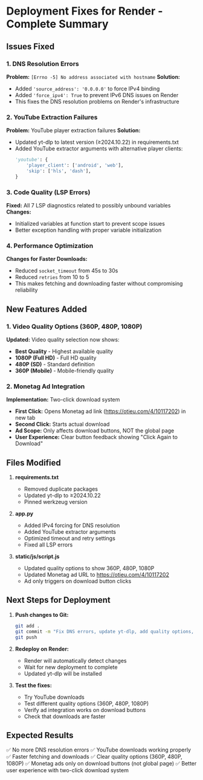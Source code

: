 # Deployment Fixes for Render - Complete Summary

## Issues Fixed

### 1. DNS Resolution Errors
**Problem:** `[Errno -5] No address associated with hostname`
**Solution:** 
- Added `'source_address': '0.0.0.0'` to force IPv4 binding
- Added `'force_ipv4': True` to prevent IPv6 DNS issues on Render
- This fixes the DNS resolution problems on Render's infrastructure

### 2. YouTube Extraction Failures
**Problem:** YouTube player extraction failures
**Solution:**
- Updated yt-dlp to latest version (≥2024.10.22) in requirements.txt
- Added YouTube extractor arguments with alternative player clients:
  ```python
  'youtube': {
      'player_client': ['android', 'web'],
      'skip': ['hls', 'dash'],
  }
  ```

### 3. Code Quality (LSP Errors)
**Fixed:** All 7 LSP diagnostics related to possibly unbound variables
**Changes:**
- Initialized variables at function start to prevent scope issues
- Better exception handling with proper variable initialization

### 4. Performance Optimization
**Changes for Faster Downloads:**
- Reduced `socket_timeout` from 45s to 30s
- Reduced `retries` from 10 to 5
- This makes fetching and downloading faster without compromising reliability

## New Features Added

### 1. Video Quality Options (360P, 480P, 1080P)
**Updated:** Video quality selection now shows:
- **Best Quality** - Highest available quality
- **1080P (Full HD)** - Full HD quality
- **480P (SD)** - Standard definition
- **360P (Mobile)** - Mobile-friendly quality

### 2. Monetag Ad Integration
**Implementation:** Two-click download system
- **First Click:** Opens Monetag ad link (https://otieu.com/4/10117202) in new tab
- **Second Click:** Starts actual download
- **Ad Scope:** Only affects download buttons, NOT the global page
- **User Experience:** Clear button feedback showing "Click Again to Download"

## Files Modified

1. **requirements.txt**
   - Removed duplicate packages
   - Updated yt-dlp to ≥2024.10.22
   - Pinned werkzeug version

2. **app.py**
   - Added IPv4 forcing for DNS resolution
   - Added YouTube extractor arguments
   - Optimized timeout and retry settings
   - Fixed all LSP errors

3. **static/js/script.js**
   - Updated quality options to show 360P, 480P, 1080P
   - Updated Monetag ad URL to https://otieu.com/4/10117202
   - Ad only triggers on download button clicks

## Next Steps for Deployment

1. **Push changes to Git:**
   ```bash
   git add .
   git commit -m "Fix DNS errors, update yt-dlp, add quality options, integrate Monetag ads"
   git push
   ```

2. **Redeploy on Render:**
   - Render will automatically detect changes
   - Wait for new deployment to complete
   - Updated yt-dlp will be installed

3. **Test the fixes:**
   - Try YouTube downloads
   - Test different quality options (360P, 480P, 1080P)
   - Verify ad integration works on download buttons
   - Check that downloads are faster

## Expected Results

✅ No more DNS resolution errors
✅ YouTube downloads working properly
✅ Faster fetching and downloads
✅ Clear quality options (360P, 480P, 1080P)
✅ Monetag ads only on download buttons (not global page)
✅ Better user experience with two-click download system
